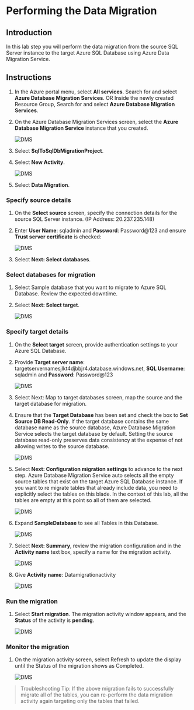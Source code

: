 # Performing the Data Migration

## Introduction

In this lab step you will perform the data migration from the source SQL Server instance to the target Azure SQL Database using Azure Data Migration Service.

## Instructions

1. In the Azure portal menu, select **All services**. Search for and select **Azure Database Migration Services**. OR Inside the newly created Resource Group, Search for and select **Azure Database Migration Services**.

2. On the Azure Database Migration Services screen, select the **Azure Database Migration Service** instance that you created.

    ![DMS](assets/1.png)

3. Select **SqlToSqlDbMigrationProject**.

4. Select **New Activity**.

    ![DMS](assets/2.png)

5. Select **Data Migration**.

### Specify source details

1. On the **Select source** screen, specify the connection details for the source SQL Server instance. (IP Address: 20.237.235.148)

2. Enter **User Name**: sqladmin and **Password**: Password@123 and ensure **Trust server certificate** is checked:

    ![DMS](assets/3.png)

3. Select **Next: Select databases**.

### Select databases for migration

1. Select Sample database that you want to migrate to Azure SQL Database. Review the expected downtime.

2. Select **Next: Select target**.

    ![DMS](assets/4.png)

### Specify target details

1. On the **Select target** screen, provide authentication settings to your Azure SQL Database.

2. Provide **Target server name**: targetservernamesjlkt4djbbjr4.database.windows.net, **SQL Username**: sqladmin and **Password**: Password@123

    ![DMS](assets/5.png)

3. Select Next: Map to target databases screen, map the source and the target database for migration.

4. Ensure that the **Target Database** has been set and check the box to **Set Source DB Read-Only**.
If the target database contains the same database name as the source database, Azure Database Migration Service selects the target database by default.
Setting the source database read-only preserves data consistency at the expense of not allowing writes to the source database.

    ![DMS](assets/6.png)

5. Select **Next: Configuration migration settings** to advance to the next step. Azure Database Migration Service auto selects all the empty source tables that exist on the target Azure SQL Database instance. If you want to re migrate tables that already include data, you need to explicitly select the tables on this blade. In the context of this lab, all the tables are empty at this point so all of them are selected.

    ![DMS](assets/7.png)

6. Expand **SampleDatabase** to see all Tables in this Database.

    ![DMS](assets/8.png)

7. Select **Next: Summary**, review the migration configuration and in the **Activity name** text box, specify a name for the migration activity.

    ![DMS](assets/9.png)

8. Give **Activity name**:   Datamigrationactivity

    ![DMS](assets/10.png)
   
### Run the migration

1. Select **Start migration**. The migration activity window appears, and the **Status** of the activity is **pending**.

    ![DMS](assets/11.png)

### Monitor the migration

1. On the migration activity screen, select Refresh to update the display until the Status of the migration shows as Completed.

    ![DMS](assets/12.png)

> Troubleshooting Tip: If the above migration fails to successfully migrate all of the tables, you can re-perform the data migration activity again targeting only the tables that failed.

